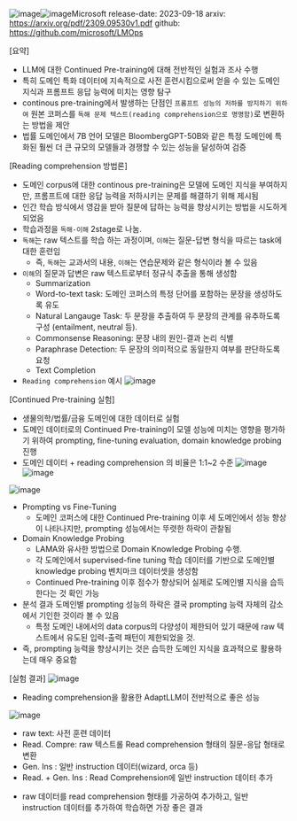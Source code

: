 ![image](https://github.com/SonWY2/paper_caputred_images_repo/assets/36894403/519c2313-2efb-436e-9cdf-6a4b6dd3a4d8)![image](https://github.com/SonWY2/paper_caputred_images_repo/assets/36894403/86532e80-47cb-4fbf-a33a-3925f8b63767)Microsoft
release-date: 2023-09-18
arxiv: https://arxiv.org/pdf/2309.09530v1.pdf
github: https://github.com/microsoft/LMOps


[요약]
- LLM에 대한 Continued Pre-training에 대해 전반적인 실험과 조사 수행
- 특히 도메인 특화 데이터에 지속적으로 사전 훈련시킴으로써 얻을 수 있는 도메인 지식과 프롬프트 응답 능력에 미치는 영향 탐구
- continous pre-training에서 발생하는 단점인 `프롬프트 성능의 저하를 방지하기 위하여` 원본 코퍼스를 `독해 문제 텍스트(reading comprehension으로 명명함)`로 변환하는 방법을 제안
- 법률 도메인에서 7B 언어 모델은 BloombergGPT-50B와 같은 특정 도메인에 특화된 훨씬 더 큰 규모의 모델들과 경쟁할 수 있는 성능을 달성하여 검증



[Reading comprehension 방법론]
- 도메인 corpus에 대한 continous pre-training은 모델에 도메인 지식을 부여하지만, 프롬프트에 대한 응답 능력을 저하시키는 문제를 해결하기 위해 제시됨
- 인간 학습 방식에서 영감을 받아 질문에 답하는 능력을 향상시키는 방법을 시도하게 되었음
- 학습과정을 `독해-이해` 2stage로 나눔.
- `독해`는 raw 텍스트를 학습 하는 과정이며, `이해`는 질문-답변 형식을 따르는 task에 대한 훈련임
  - 즉, `독해`는 교과서의 내용, `이해`는 연습문제와 같은 형식이라 볼 수 있음
- `이해`의 질문과 답변은 raw 텍스트로부터 정규식 추출을 통해 생성함
  - Summarization
  - Word-to-text task: 도메인 코퍼스의 특정 단어를 포함하는 문장을 생성하도록 유도
  - Natural Langauge Task: 두 문장을 추출하여 두 문장의 관계를 유추하도록 구성 (entailment, neutral 등). 
  - Commonsense Reasoning: 문장 내의 원인-결과 논리 식별
  - Paraphrase Detection: 두 문장의 의미적으로 동일한지 여부를 판단하도록 요청
  - Text Completion
- `Reading comprehension` 예시
![image](https://github.com/SonWY2/paper_caputred_images_repo/assets/36894403/4435d184-9a12-479b-980d-06d8220567f7)


[Continued Pre-training 실험]
- 생물의학/법률/금융 도메인에 대한 데이터로 실험
- 도메인 데이터로의 Continued Pre-training이 모델 성능에 미치는 영향을 평가하기 위하여 prompting, fine-tuning evaluation, domain knowledge probing 진행
- 도메인 데이터 + reading comprehension 의 비율은 1:1~2 수준
![image](https://github.com/SonWY2/paper_caputred_images_repo/assets/36894403/180d8528-d8ec-443c-99e1-18ddeb494ec8)
![image](https://github.com/SonWY2/paper_caputred_images_repo/assets/36894403/9d470385-6dca-4330-a91c-b1d611a22012)



![image](https://github.com/SonWY2/paper_caputred_images_repo/assets/36894403/60a9e235-a53e-4f67-adc5-f4480e67574d)
- Prompting vs Fine-Tuning
  - 도메인 코퍼스에 대한 Continued Pre-training 이후 세 도메인에서 성능 향상이 나타나지만, prompting 성능에서는 뚜렷한 하락이 관찰됨
- Domain Knowledge Probing
  - LAMA와 유사한 방법으로 Domain Knowledge Probing 수행.
  - 각 도메인에서 supervised-fine tuning 학습 데이터를 기반으로 도메인별 knowledge probing 벤치마크 데이터셋을 생성함
  - Continued Pre-training 이후 점수가 향상되어 실제로 도메인별 지식을 습득한다는 것 확인 가능
- 분석 결과 도메인별 prompting 성능의 하락은 결국 prompting 능력 자체의 감소에서 기인한 것이라 볼 수 있음
  -  특정 도메인 내에서의 data corpus의 다양성이 제한되어 있기 때문에 raw 텍스트에서 유도된 입력-출력 패턴이 제한되었을 것.
-  즉, prompting 능력을 향상시키는 것은 습득한 도메인 지식을 효과적으로 활용하는데 매우 중요함

[실험 결과]
![image](https://github.com/SonWY2/paper_caputred_images_repo/assets/36894403/bfad0d21-eba1-4d13-8cde-abb08fdc13bc)
- Reading comprehension을 활용한 AdaptLLM이 전반적으로 좋은 성능

![image](https://github.com/SonWY2/paper_caputred_images_repo/assets/36894403/043a7206-af53-4959-bd01-78635769a665)
* raw text: 사전 훈련 데이터
* Read. Compre: raw 텍스트롤 Read comprehension 형태의 질문-응답 형태로 변환
* Gen. Ins : 일반 instruction 데이터(wizard, orca 등)
* Read. + Gen. Ins : Read Comprehension에 일반 instruction 데이터 추가
- raw 데이터를 read comprehension 형태를 가공하여 추가하고, 일반 instruction 데이터를 추가하여 학습하면 가장 좋은 결과 

